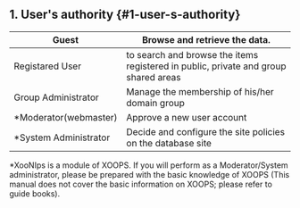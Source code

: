 ## 1. User&#039;s authority {#1-user-s-authority}

| Guest | Browse and retrieve the data. |
| --- | --- |
| Registared User | to search and browse the items registered in public, private and group shared areas |
| Group Administrator | Manage the membership of his/her domain group |
| *Moderator(webmaster) | Approve a new user account |
| *System Administrator | Decide and configure the site policies on the database site |

*XooNIps is a module of XOOPS. If you will perform as a Moderator/System administrator, please be prepared with the basic knowledge of XOOPS (This manual does not cover the basic information on XOOPS; please refer to guide books).